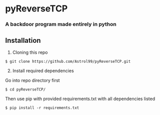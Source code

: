 # pyReverseTCP
### A backdoor program made entirely in python
## Installation
1. Cloning this repo
```
$ git clone https://github.com/Astrol99/pyReverseTCP.git
```
2. Install required dependencies

Go into repo directory first
```
$ cd pyReverseTCP/
```
Then use pip with provided requirements.txt with all dependencies listed
```
$ pip install -r requirements.txt
```
